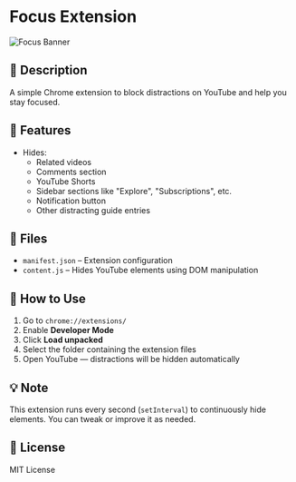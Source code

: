 ﻿# Focus Extension

![Focus Banner](https://i.ibb.co/9mHFR7mq/focus-banner.png)

## 📜 Description

A simple Chrome extension to block distractions on YouTube and help you stay focused.

## 🔧 Features

- Hides:
  - Related videos
  - Comments section
  - YouTube Shorts
  - Sidebar sections like "Explore", "Subscriptions", etc.
  - Notification button
  - Other distracting guide entries

## 📁 Files

- `manifest.json` – Extension configuration
- `content.js` – Hides YouTube elements using DOM manipulation

## 🚀 How to Use

1. Go to `chrome://extensions/`
2. Enable **Developer Mode**
3. Click **Load unpacked**
4. Select the folder containing the extension files
5. Open YouTube — distractions will be hidden automatically

## 💡 Note

This extension runs every second (`setInterval`) to continuously hide elements. You can tweak or improve it as needed.

## 📜 License

MIT License
